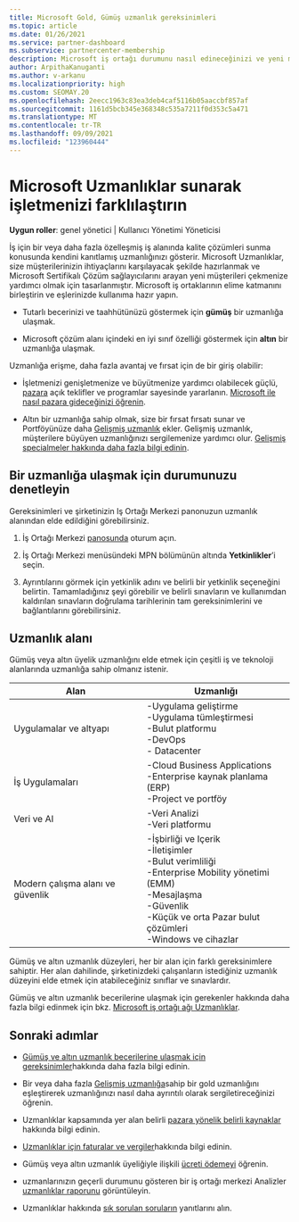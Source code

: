 ```yaml
---
title: Microsoft Gold, Gümüş uzmanlık gereksinimleri
ms.topic: article
ms.date: 01/26/2021
ms.service: partner-dashboard
ms.subservice: partnercenter-membership
description: Microsoft iş ortağı durumunu nasıl edineceğinizi ve yeni müşteriler sunarak altın ve gümüş üyelik düzeylerini kazanmanıza yönelik uzmanlığa yönelik gereksinimleri karşılamayı öğrenin.
author: ArpithaKanuganti
ms.author: v-arkanu
ms.localizationpriority: high
ms.custom: SEOMAY.20
ms.openlocfilehash: 2eecc1963c83ea3deb4caf5116b05aaccbf857af
ms.sourcegitcommit: 1161d5bcb345e368348c535a7211f0d353c5a471
ms.translationtype: MT
ms.contentlocale: tr-TR
ms.lasthandoff: 09/09/2021
ms.locfileid: "123960444"
---
```

# <a name="differentiate-your-business-by-attaining-microsoft-competencies"></a>Microsoft Uzmanlıklar sunarak işletmenizi farklılaştırın

**Uygun roller**: genel yönetici | Kullanıcı Yönetimi Yöneticisi

İş için bir veya daha fazla özelleşmiş iş alanında kalite çözümleri sunma konusunda kendini kanıtlamış uzmanlığınızı gösterir. Microsoft Uzmanlıklar, size müşterilerinizin ihtiyaçlarını karşılayacak şekilde hazırlanmak ve Microsoft Sertifikalı Çözüm sağlayıcılarını arayan yeni müşterileri çekmenize yardımcı olmak için tasarlanmıştır. Microsoft iş ortaklarının elime katmanını birleştirin ve eşlerinizde kullanıma hazır yapın.

- Tutarlı becerinizi ve taahhütünüzü göstermek için **gümüş** bir uzmanlığa ulaşmak.

- Microsoft çözüm alanı içindeki en iyi sınıf özelliği göstermek için **altın** bir uzmanlığa ulaşmak.

Uzmanlığa erişme, daha fazla avantaj ve fırsat için de bir giriş olabilir:

- İşletmenizi genişletmenize ve büyütmenize yardımcı olabilecek güçlü, [pazara](mpn-learn-about-go-to-market-benefits.md) açık teklifler ve programlar sayesinde yararlanın. [Microsoft ile nasıl pazara gideceğinizi öğrenin](https://partner.microsoft.com/solutions/go-to-market).

- Altın bir uzmanlığa sahip olmak, size bir fırsat fırsatı sunar ve Portföyünüze daha [Gelişmiş uzmanlık](advanced-specializations.md) ekler. Gelişmiş uzmanlık, müşterilere büyüyen uzmanlığınızı sergilemenize yardımcı olur. [Gelişmiş specialmeler hakkında daha fazla bilgi edinin](https://partner.microsoft.com/membership/advanced-specialization).

## <a name="check-your-status-as-you-attain-a-competency"></a>Bir uzmanlığa ulaşmak için durumunuzu denetleyin

Gereksinimleri ve şirketinizin Iş Ortağı Merkezi panonuzun uzmanlık alanından elde edildiğini görebilirsiniz.

1. İş Ortağı Merkezi [panosunda](https://partner.microsoft.com/dashboard/home) oturum açın.

2. İş Ortağı Merkezi menüsündeki MPN bölümünün altında **Yetkinlikler**’i seçin.

3. Ayrıntılarını görmek için yetkinlik adını ve belirli bir yetkinlik seçeneğini belirtin. Tamamladığınız şeyi görebilir ve belirli sınavların ve kullanımdan kaldırılan sınavların doğrulama tarihlerinin tam gereksinimlerini ve bağlantılarını görebilirsiniz.

## <a name="competency-areas"></a>Uzmanlık alanı

Gümüş veya altın üyelik uzmanlığını elde etmek için çeşitli iş ve teknoloji alanlarında uzmanlığa sahip olmanız istenir.

|**Alan**            |**Uzmanlığı**                    |
|--------------------|--------------------------------|
|Uygulamalar ve altyapı| -Uygulama geliştirme<br/> -Uygulama tümleştirmesi<br/> -Bulut platformu<br/> -DevOps<br/> - Datacenter |
|İş Uygulamaları | -Cloud Business Applications</br> -Enterprise kaynak planlama (ERP)</br> -Project ve portföy |
|Veri ve AI| -Veri Analizi<br/> -Veri platformu |
|Modern çalışma alanı ve güvenlik | -İşbirliği ve Içerik<br/> -İletişimler<br/> -Bulut verimliliği<br/> -Enterprise Mobility yönetimi (EMM)<br/> -Mesajlaşma<br/> -Güvenlik<br/> -Küçük ve orta Pazar bulut çözümleri<br/> -Windows ve cihazlar |

Gümüş ve altın uzmanlık düzeyleri, her bir alan için farklı gereksinimlere sahiptir. Her alan dahilinde, şirketinizdeki çalışanların istediğiniz uzmanlık düzeyini elde etmek için atabileceğiniz sınıflar ve sınavlardır. 

Gümüş ve altın uzmanlık becerilerine ulaşmak için gerekenler hakkında daha fazla bilgi edinmek için bkz. [Microsoft iş ortağı ağı Uzmanlıklar](https://partner.microsoft.com/membership/competencies).

## <a name="next-steps"></a>Sonraki adımlar

- [Gümüş ve altın uzmanlık becerilerine ulaşmak için gereksinimler](https://partner.microsoft.com/membership/competencies)hakkında daha fazla bilgi edinin.

- Bir veya daha fazla [Gelişmiş uzmanlığa](advanced-specializations.md)sahip bir gold uzmanlığını eşleştirerek uzmanlığınızı nasıl daha ayrıntılı olarak sergiletireceğinizi öğrenin.

- Uzmanlıklar kapsamında yer alan belirli [pazara yönelik belirli kaynaklar](mpn-learn-about-go-to-market-benefits.md) hakkında bilgi edinin.

- [Uzmanlıklar için faturalar ve vergiler](mpn-view-print-maps-invoice.md)hakkında bilgi edinin.

- Gümüş veya altın uzmanlık üyeliğiyle ilişkili [ücreti ödemeyi](mpn-pay-fee-silver-gold-competency.md) öğrenin.

- uzmanlarınızın geçerli durumunu gösteren bir iş ortağı merkezi Analizler [uzmanlıklar raporunu](insights-competencies-report.md) görüntüleyin.

- Uzmanlıklar hakkında [sık sorulan soruların](competencies-faq.yml) yanıtlarını alın.
